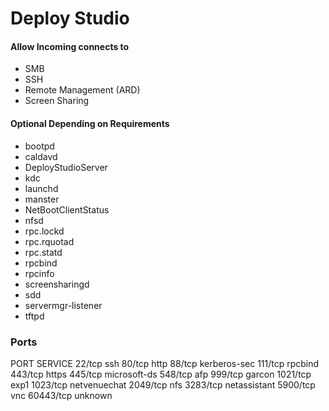 # Deploy Studio

#### Allow Incoming connects to

- SMB
- SSH
- Remote Management (ARD)
- Screen Sharing

#### Optional Depending on Requirements

- bootpd
- caldavd
- DeployStudioServer
- kdc
- launchd
- manster
- NetBootClientStatus
- nfsd
- rpc.lockd
- rpc.rquotad
- rpc.statd
- rpcbind
- rpcinfo
- screensharingd
- sdd
- servermgr-listener
- tftpd

### Ports

PORT           SERVICE
22/tcp         ssh
80/tcp         http
88/tcp         kerberos-sec
111/tcp        rpcbind
443/tcp        https
445/tcp        microsoft-ds
548/tcp        afp
999/tcp        garcon
1021/tcp       exp1
1023/tcp       netvenuechat
2049/tcp       nfs
3283/tcp       netassistant
5900/tcp       vnc
60443/tcp      unknown
